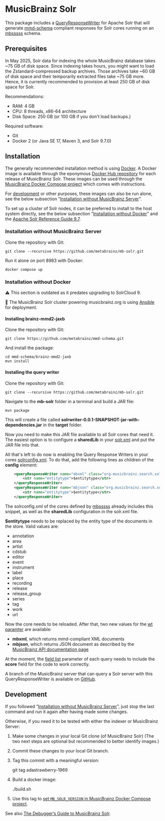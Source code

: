 # MusicBrainz Solr

This package includes a
[QueryResponseWriter](https://solr.apache.org/guide/solr/9_7/query-guide/response-writers.html)
for Apache Solr that will generate
[mmd-schema](https://github.com/metabrainz/mmd-schema) compliant responses
for Solr cores running on an [mbsssss](https://github.com/metabrainz/mbsssss) schema.

## Prerequisites

In May 2025, Solr data for indexing the whole MusicBrainz database takes ~75 GB of disk space.
Since indexing takes hours, you might want to load the Zstandard-compressed backup archives.
Those archives take ~60 GB of disk space and their temporarily extracted files take ~75 GB more.
Hence, it is currently recommended to provision at least 250 GB of disk space for Solr.

Recommendations:
* RAM: 4 GB
* CPU: 8 threads, x86-64 architecture
* Disk Space: 250 GB (or 100 GB if you don't load backups.)

Required software:
* Git
* Docker 2
  (or Java SE 17, Maven 3, and Solr 9.7.0)

## Installation

The generally recommended installation method is using [Docker](https://docs.docker.com).
A Docker image is available through the eponymous [Docker Hub repository](https://hub.docker.com/r/metabrainz/mb-solr) for each release of MusicBrainz Solr.
These images can be used through the [MusicBrainz Docker Compose project](https://github.com/metabrainz/musicbrainz-docker) which comes with instructions.

For [development](#development) or other purposes, these images can also be run alone, see the below subsection “[Installation without MusicBrainz Server](#installation-without-musicbrainz-server)”.

To set up a cluster of Solr nodes, it can be preferred to install to the host system directly, see the below subsection “[Installation without Docker](#installation-without-docker)” and the [Apache Solr Reference Guide 9.7](https://solr.apache.org/guide/solr/9_7/).

### Installation without MusicBrainz Server

Clone the repository with Git:

    git clone --recursive https://github.com/metabrainz/mb-solr.git

Run it alone on port 8983 with Docker:

    docker compose up

### Installation without Docker

:warning: This section is outdated as it predates upgrading to SolrCloud 9.

:newspaper: The MusicBrainz Solr cluster powering musicbrainz.org is using [Ansible](https://docs.ansible.com/) for deployment.

#### Installing brainz-mmd2-jaxb

Clone the repository with Git:

    git clone https://github.com/metabrainz/mmd-schema.git

And install the package:

    cd mmd-schema/brainz-mmd2-jaxb
    mvn install

#### Installing the query writer

Clone the repository with Git:

    git clone --recursive https://github.com/metabrainz/mb-solr.git

Navigate to the **mb-solr** folder in a terminal and build a JAR
file:

    mvn package

This will create a file called
**solrwriter-0.0.1-SNAPSHOT-jar-with-dependencies.jar** in the **target** folder.

Now you need to make this JAR file available to all Solr cores that need it.
The easiest option is to configure a **sharedLib** in your
[solr.xml](https://solr.apache.org/guide/solr/9_7/configuration-guide/configuring-solr-xml.html)
and put the JAR file into that.

All that's left to do now is enabling the Query Response Writers in your cores
[solrconfig.xml](https://solr.apache.org/guide/solr/9_7/configuration-guide/configuring-solrconfig-xml.html).
To do that, add the following lines as children of the **config** element:

```xml
    <queryResponseWriter name="mbxml" class="org.musicbrainz.search.solrwriter.MBXMLWriter">
        <str name="entitytype">$entitytype</str>
    </queryResponseWriter>
    <queryResponseWriter name="mbjson" class="org.musicbrainz.search.solrwriter.MBJSONWriter">
        <str name="entitytype">$entitytype</str>
    </queryResponseWriter>
```

The solrconfig.xml of the cores defined by
[mbsssss](https://github.com/metabrainz/mbsssss) already includes this snippet, as
well as the **sharedLib** configuration in the solr.xml file.

**$entitytype** needs to be replaced by the entity type of the documents in the store.
Valid values are:

- annotation
- area
- artist
- cdstub
- editor
- event
- instrument
- label
- place
- recording
- release
- release_group
- series
- tag
- work
- url

Now the core needs to be reloaded.
After that, two new values for the
[wt paramter](https://solr.apache.org/guide/solr/9_7/query-guide/common-query-parameters.html#wt-parameter)
are available:

- **mbxml**, which returns mmd-compliant XML documents
- **mbjson**, which returns JSON document as described by the
  [MusicBrainz API documentation page](https://musicbrainz.org/doc/MusicBrainz_API)

At the moment, the
[field list](https://solr.apache.org/guide/solr/9_7/query-guide/common-query-parameters.html#fl-field-list-parameter)
parameter of each query needs to include the **score** field for the code to
work correctly.

A branch of the MusicBrainz server that can query a Solr server with this
QueryResponseWriter is available on
[GitHub](https://github.com/mineo/musicbrainz-server/tree/solr-search).

## Development

If you followed “[Installation without MusicBrainz Server](#installation-without-musicbrainz-server)”,
just stop the last command and run it again after having made some changes.

Otherwise, if you need it to be tested with either the indexer or MusicBrainz Server:

1. Make some changes in your local Git clone (of MusicBrainz Solr)
   (The two next steps are optional but recommended to better identify images.)
2. Commit these changes to your local Git branch.
3. Tag this commit with a meaningful version:

    git tag adastrawberry-1969

4. Build a docker image:

    ./build.sh

5. Use this tag to [set `MB_SOLR_VERSION` in MusicBrainz Docker Compose project](https://github.com/metabrainz/musicbrainz-docker?tab=readme-ov-file#local-development-of-musicbrainz-solr).

See also [The Debugger’s Guide to MusicBrainz Solr](HACKING.md).
